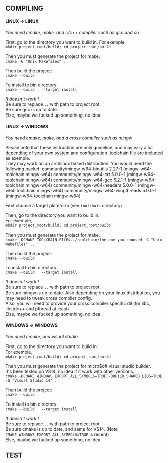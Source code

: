 ## **COMPILING**

#### **LINUX -> LINUX**
*You need cmake, make, and c/c++ compiler such as gcc and co*

First, go to the directory you want to build in.
For exemple,  
`mkdir project_root/build; cd project_root/build`

Then you must generate the project for make.  
`cmake -G "Unix Makefiles" ..`  

Then build the project:  
`cmake --build .`

To install to bin directory:  
`cmake --build . --target install`

*It doesn't work !*  
Be sure to replace `..` with path to project root.  
Be sure gcc is up to date.  
Else, maybe we fucked up something, no idea.

#### **LINUX -> WINDOWS**
*You need cmake, make, and a cross compiler such as mingw*

Please note that these instruction are only guideline, and may vary a lot depending
of your own system and configuration.
toolchain file are included as exemple.  
They may work on an archlinux based distribution. You would need the following packet:
community/mingw-w64-binutils 2.27-1 (mingw-w64-toolchain mingw-w64)
community/mingw-w64-crt 5.0.0-1 (mingw-w64-toolchain mingw-w64)
community/mingw-w64-gcc 6.2.1-1 (mingw-w64-toolchain mingw-w64)
community/mingw-w64-headers 5.0.0-1 (mingw-w64-toolchain mingw-w64)
community/mingw-w64-winpthreads 5.0.0-1 (mingw-w64-toolchain mingw-w64)

First choose a target plateform (see `toolchain` directory)

Then, go to the directory you want to build in.  
For exemple,  
`mkdir project_root/build; cd project_root/build`

Then you must generate the project for make.  
`cmake -DCMAKE_TOOLCHAIN_FILE=../toolchain/the-one-you-choosed -G "Unix Makefiles" ..`  

Then build the project:  
`cmake --build .`

To install to bin directory:  
`cmake --build . --target install`

*It doesn't work !*  
Be sure to replace `..` with path to project root.  
Be sure mingw is up to date. Also depending on your linux distribution, you may need to tweak cross compiler config.   
Also, you will need to provide your cross compiler specific dll (for libc, libstdc++ and pthread at least)   
Else, maybe we fucked up something, no idea.

#### **WINDOWS -> WINDOWS**
*You need cmake, and visual studio*

First, go to the directory you want to build in.  
For exemple,  
`mkdir project_root/build; cd project_root/build`

Then you must generate the project for micro$oft visual studio builder.  
It's been tested on VS14, no idea if it work with other versions.  
`cmake -DCMAKE_WINDOWS_EXPORT_ALL_SYMBOLS=TRUE -DBUILD_SHARED_LIBS=TRUE -G "Visual Studio 14" ..`  

Then build the project:  
`cmake --build .`

To install to bin directory:  
`cmake --build . --target install`

*It doesn't work !*  
Be sure to replace `..` with path to project root.  
Be sure cmake is up to date, and same for VS14. (Note `CMAKE_WINDOWS_EXPORT_ALL_SYMBOLS=TRUE` is recent)  
Else, maybe we fucked up something, no idea.

## **TEST**
